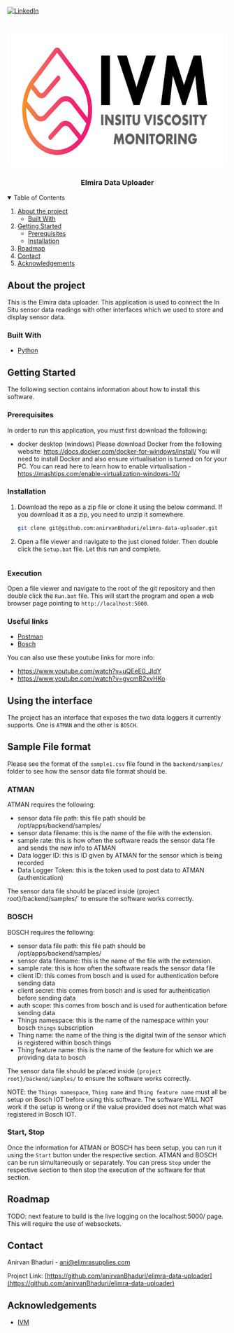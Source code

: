 <!--
*** Thanks for checking out the Best-README-Template. If you have a suggestion
*** that would make this better, please fork the repo and create a pull request
*** or simply open an issue with the tag "enhancement".
*** Thanks again! Now go create something AMAZING! :D
-->



<!-- PROJECT SHIELDS -->
<!--
*** I'm using markdown "reference style" links for readability.
*** Reference links are enclosed in brackets [ ] instead of parentheses ( ).
*** See the bottom of this document for the declaration of the reference variables
*** for contributors-url, forks-url, etc. This is an optional, concise syntax you may use.
*** https://www.markdownguide.org/basic-syntax/#reference-style-links
-->
[![LinkedIn][linkedin-shield]][linkedin-url]



<!-- PROJECT LOGO -->
<br />
<p align="center">
  <a href="https://github.com/othneildrew/Best-README-Template">
    <img src="images/logo.png" alt="Logo" width="657" height="303">
  </a>

  <h3 align="center">Elmira Data Uploader</h3>
</p>



<!-- TABLE OF CONTENTS -->
<details open="open">
  <summary>Table of Contents</summary>
  <ol>
    <li>
      <a href="#about-the-project">About the project</a>
      <ul>
        <li><a href="#built-with">Built With</a></li>
      </ul>
    </li>
    <li>
      <a href="#getting-started">Getting Started</a>
      <ul>
        <li><a href="#prerequisites">Prerequisites</a></li>
        <li><a href="#installation">Installation</a></li>
      </ul>
    </li>
    <li><a href="#roadmap">Roadmap</a></li>
    <li><a href="#contact">Contact</a></li>
    <li><a href="#acknowledgements">Acknowledgements</a></li>
  </ol>
</details>



<!-- ABOUT THE PROJECT -->
## About the project

This is the Elmira data uploader. This application is used to connect the In Situ sensor data readings with other interfaces which we used to store and
display sensor data.

### Built With

* [Python](https://www.python.org/)



<!-- GETTING STARTED -->
## Getting Started

The following section contains information about how to install this software.

### Prerequisites

In order to run this application, you must first download the following:

* docker desktop (windows)
  Please download Docker from the following website: https://docs.docker.com/docker-for-windows/install/
  You will need to install Docker and also ensure virtualisation is turned on for your PC.
  You can read here to learn how to enable virtualisation - https://mashtips.com/enable-virtualization-windows-10/

### Installation

1. Download the repo as a zip file or clone it using the below command. If you download it as a zip, you need to unzip it somewhere.
   ```sh
   git clone git@github.com:anirvanBhaduri/elimra-data-uploader.git 
2. Open a file viewer and navigate to the just cloned folder. Then double
click the `Setup.bat` file. Let this run and complete.
   ```
### Execution

Open a file viewer and navigate to the root of the git repository and
then double click the `Run.bat` file. This will start the program and
open a web browser page pointing to `http://localhost:5000`.

### Useful links
* [Postman](https://www.postman.com/)
* [Bosch](https://bosch-iot-insights.com/static-contents/docu/html/Data-Ingestion-and-Visualization.html)

You can also use these youtube links for more info:
* https://www.youtube.com/watch?v=uQEeE0_JIdY
* https://www.youtube.com/watch?v=gvcmB2xvHKo

## Using the interface

The project has an interface that exposes the two data loggers it currently 
supports. One is `ATMAN` and the other is `BOSCH`.

## Sample File format
Please see the format of the `sample1.csv` file found in the `backend/samples/`
folder to see how the sensor data file format should be.

### ATMAN
ATMAN requires the following:
* sensor data file path: this file path should be /opt/apps/backend/samples/
* sensor data filename: this is the name of the file with the extension.
* sample rate: this is how often the software reads the sensor data file
and sends the new info to ATMAN
* Data logger ID: this is ID given by ATMAN for the sensor which is being recorded
* Data Logger Token: this is the token used to post data to ATMAN (authentication)

The sensor data file should be placed inside {project root}/backend/samples/` 
to ensure the software works correctly.

### BOSCH
BOSCH requires the following:
* sensor data file path: this file path should be /opt/apps/backend/samples/
* sensor data filename: this is the name of the file with the extension.
* sample rate: this is how often the software reads the sensor data file
* client ID: this comes from bosch and is used for authentication before sending data
* client secret: this comes from bosch and is used for authentication before sending data
* auth scope: this comes from bosch and is used for authentication before sending data
* Things namespace: this is the name of the namespace within your bosch `things` subscription
* Thing name: the name of the thing is the digital twin of the sensor which is registered within bosch things
* Thing feature name: this is the name of the feature for which we are providing data to bosch

The sensor data file should be placed inside `{project root}/backend/samples/` 
to ensure the software works correctly.

NOTE: the `Things namespace`, `Thing name` and `Thing feature name` must all
be setup on Bosch IOT before using this software. The software WILL NOT 
work if the setup is wrong or if the value provided does not match what was
registered in Bosch IOT.

### Start, Stop
Once the information for ATMAN or BOSCH has been setup, you can run it
using the `Start` button under the respective section. ATMAN and BOSCH can be
run simultaneously or separately. You can press `Stop` under the respective 
section to then stop the execution of the software for that section.

<!-- ROADMAP -->
## Roadmap

TODO: next feature to build is the live logging on the localhost:5000/ page.
This will require the use of websockets.


<!-- CONTACT -->
## Contact

Anirvan Bhaduri - ani@elimrasupplies.com

Project Link: [https://github.com/anirvanBhaduri/elimra-data-uploader](https://github.com/anirvanBhaduri/elimra-data-uploader)



<!-- ACKNOWLEDGEMENTS -->
## Acknowledgements
* [IVM](https://www.ivmweb.com/)



<!-- MARKDOWN LINKS & IMAGES -->
<!-- https://www.markdownguide.org/basic-syntax/#reference-style-links -->
[linkedin-shield]: https://img.shields.io/badge/-LinkedIn-black.svg?style=for-the-badge&logo=linkedin&colorB=555
[linkedin-url]: https://www.linkedin.com/in/anirvanb/
